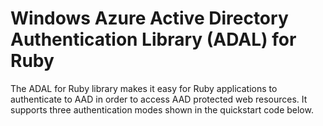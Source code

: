 # Windows Azure Active Directory Authentication Library (ADAL) for Ruby
The ADAL for Ruby library makes it easy for Ruby applications to authenticate to AAD in order to access AAD protected web resources. It supports three authentication modes shown in the quickstart code below.
